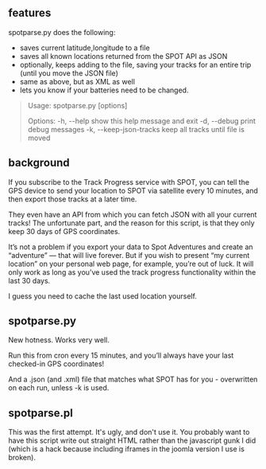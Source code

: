 
features
--------
spotparse.py does the following:
 * saves current latitude,longitude to a file
 * saves all known locations returned from the SPOT API as JSON
 * optionally, keeps adding to the file, saving your tracks for an entire trip (until you move the JSON file)
 * same as above, but as XML as well
 * lets you know if your batteries need to be changed.

> Usage: spotparse.py [options]
>
> Options:
>   -h, --help            show this help message and exit
>   -d, --debug           print debug messages
>   -k, --keep-json-tracks
>                         keep all tracks until file is moved

background
----------
If you subscribe to the Track Progress service with SPOT, you can tell the GPS device to send your location to SPOT via satellite every 10 minutes, and then export those tracks at a later time.

They even have an API from which you can fetch JSON with all your current tracks! The unfortunate part, and the reason for this script, is that they only keep 30 days of GPS coordinates.

It’s not a problem if you export your data to Spot Adventures and create an “adventure” — that will live forever. But if you wish to present “my current location” on your personal web page, for example, you’re out of luck. It will only work as long as you’ve used the track progress functionality within the last 30 days.

I guess you need to cache the last used location yourself.

spotparse.py
------------
New hotness. Works very well.

Run this from cron every 15 minutes, and you’ll always have your last checked-in GPS coordinates!

And a .json (and .xml) file that matches what SPOT has for you - overwritten on each run, unless -k is used.

spotparse.pl
------------
This was the first attempt. It's ugly, and don't use it.
You probably want to have this script write out straight HTML rather than the javascript gunk I did (which is a hack because including iframes in the joomla version I use is broken).
